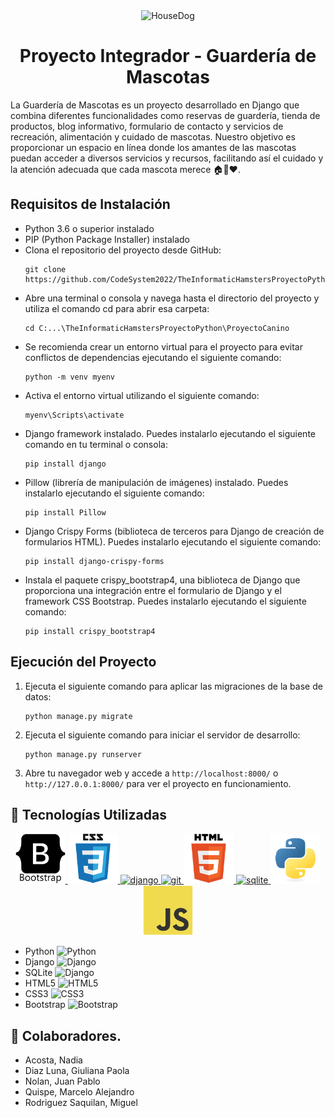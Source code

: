 <div align="center">
  <img src="https://i.pinimg.com/564x/91/aa/7a/91aa7a7a03e62ae64a47a9e5f3f0d84f.jpg" alt="HouseDog" width="15%">
  <h1>Proyecto Integrador - Guardería de Mascotas</h1>
</div>
La Guardería de Mascotas es un proyecto desarrollado en Django que combina diferentes funcionalidades como reservas de guardería, tienda de productos, blog informativo, formulario de contacto y servicios de recreación, alimentación y cuidado de mascotas. Nuestro objetivo es proporcionar un espacio en línea donde los amantes de las mascotas puedan acceder a diversos servicios y recursos, facilitando así el cuidado y la atención adecuada que cada mascota merece 🏠🐶❤️.

<h2>Requisitos de Instalación</h2>
<ul>
    <li>Python 3.6 o superior instalado</li>
    <li>PIP (Python Package Installer) instalado</li>
    <li>Clona el repositorio del proyecto desde GitHub:
      <pre><code>git clone https://github.com/CodeSystem2022/TheInformaticHamstersProyectoPython.git</code></pre>
    </li>
    <li> Abre una terminal o consola y navega hasta el directorio del proyecto y utiliza el comando cd para abrir esa carpeta:
    <pre><code>cd C:...\TheInformaticHamstersProyectoPython\ProyectoCanino</code></pre>
    </li>
    <li>Se recomienda crear un entorno virtual para el proyecto para evitar conflictos de dependencias ejecutando el siguiente comando:
      <pre><code>python -m venv myenv</code></pre>
    </li>
    <li>Activa el entorno virtual utilizando el siguiente comando:
      <pre><code>myenv\Scripts\activate</code></pre>
    </li>
    <li>Django framework instalado. Puedes instalarlo ejecutando el siguiente comando en tu terminal o consola:
        <pre><code>pip install django</code></pre>
    </li>
    <li>Pillow (librería de manipulación de imágenes) instalado. Puedes instalarlo ejecutando el siguiente comando:
        <pre><code>pip install Pillow</code></pre>
    </li>
    <li>Django Crispy Forms (biblioteca de terceros para Django de creación de formularios HTML). Puedes instalarlo ejecutando el siguiente comando:
        <pre><code>pip install django-crispy-forms</code></pre>      
    </li>
      <li> Instala el paquete crispy_bootstrap4, una biblioteca de Django que proporciona una integración entre el formulario de Django y el framework CSS Bootstrap. Puedes instalarlo ejecutando el siguiente comando:
        <pre><code>pip install crispy_bootstrap4</code></pre>    
    </li>
  
</ul>

<h2>Ejecución del Proyecto</h2>
<ol>
    <li>Ejecuta el siguiente comando para aplicar las migraciones de la base de datos:
        <pre><code>python manage.py migrate</code></pre>
    </li>
    <li>Ejecuta el siguiente comando para iniciar el servidor de desarrollo:
        <pre><code>python manage.py runserver</code></pre>
    </li>
    <li>Abre tu navegador web y accede a <code>http://localhost:8000/</code> o <code>http://127.0.0.1:8000/</code>
        para ver el proyecto en funcionamiento.</li>
</ol>

<h2>🚀 Tecnologías Utilizadas</h2>
<p align="center"> 
	<a href="https://getbootstrap.com" target="_blank" rel="noreferrer"> <img src="https://raw.githubusercontent.com/devicons/devicon/master/icons/bootstrap/bootstrap-plain-wordmark.svg" alt="bootstrap" width="80" height="80"/> </a> 
	<a href="https://www.w3schools.com/css/" target="_blank" rel="noreferrer"> <img src="https://raw.githubusercontent.com/devicons/devicon/master/icons/css3/css3-original-wordmark.svg" alt="css3" width="80" height="80/> </a> 
	<a href="https://www.djangoproject.com/" target="_blank" rel="noreferrer"> <img src="https://cdn.worldvectorlogo.com/logos/django.svg" alt="django" width="80" height="80" /> </a> 
	<a href="https://git-scm.com/" target="_blank" rel="noreferrer"> <img src="https://www.vectorlogo.zone/logos/git-scm/git-scm-icon.svg" alt="git" width="80" height="80"/> </a> 
	<a href="https://www.w3.org/html/" target="_blank" rel="noreferrer"> <img src="https://raw.githubusercontent.com/devicons/devicon/master/icons/html5/html5-original-wordmark.svg" alt="html5" width="80" height="80"/> </a> 
	<a href="https://sqlite.org/index.html" target="_blank" rel="noreferrer"> <img src="https://cdn.icon-icons.com/icons2/2107/PNG/512/file_type_sqlite_icon_130153.png" alt="sqlite" width="80" height="80"/> </a> 
	<a href="https://www.python.org" target="_blank" rel="noreferrer"> <img src="https://raw.githubusercontent.com/devicons/devicon/master/icons/python/python-original.svg" alt="python" width="80" height="80"/> </a> 
	<a href="https://developer.mozilla.org/en-US/docs/Web/JavaScript" target="_blank" rel="noreferrer"> <img src="https://raw.githubusercontent.com/devicons/devicon/master/icons/javascript/javascript-original.svg" alt="javascript" wwidth="80" height="80"/> </a> 

</p>
<ul>
    <li>Python <img src="https://cdn.icon-icons.com/icons2/1508/PNG/512/python_104451.png" alt="Python" width="20px"></li>
    <li>Django <img src="https://cdn.icon-icons.com/icons2/2107/PNG/512/file_type_django_icon_130645.png" alt="Django" width="20px"></li>
    <li>SQLite <img src="https://cdn.icon-icons.com/icons2/2107/PNG/512/file_type_sqlite_icon_130153.png" alt="Django" width="20px"></li>
    <li>HTML5 <img src="https://cdn.icon-icons.com/icons2/2415/PNG/512/html_original_wordmark_logo_icon_146478.png" alt="HTML5" width="20px"></li>
    <li>CSS3 <img src="https://cdn.icon-icons.com/icons2/2415/PNG/512/css_original_wordmark_logo_icon_146576.png" alt="CSS3" width="20px"></li>
    <li>Bootstrap <img src="https://cdn.icon-icons.com/icons2/2415/PNG/512/bootstrap_plain_logo_icon_146619.png" alt="Bootstrap" width="20px"></li>
</ul>

<h2> 👯 Colaboradores. </h2>
<ul>
    <li>Acosta, Nadia </li>
    <li>Diaz Luna, Giuliana Paola</li>
    <li>Nolan, Juan Pablo</li>
    <li>Quispe, Marcelo Alejandro</li>
    <li>Rodriguez Saquilan, Miguel</li>
</ul>
